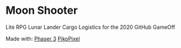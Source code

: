 # Moon Shooter

Lite RPG Lunar Lander Cargo Logistics for the 2020 GitHub GameOff

Made with:
[Phaser 3](https://phaser.io/phaser3)
[PikoPixel](http://twilightedge.com/mac/pikopixel/)
